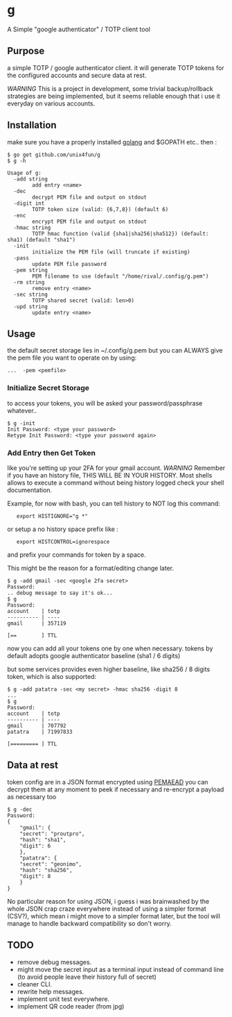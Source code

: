 # g

A Simple "google authenticator" / TOTP client tool


## Purpose

a simple TOTP / google authenticator client.
it will generate TOTP tokens for the configured accounts and secure data at rest.

*WARNING*
This is a project in development, some trivial backup/rollback strategies are being implemented,
but it seems reliable enough that i use it everyday on various accounts.


## Installation
make sure you have a properly installed [golang](https://golang.org) and $GOPATH etc..
then :
```
$ go get github.com/unix4fun/g
$ g -h

Usage of g:
  -add string
    	add entry <name>
  -dec
    	decrypt PEM file and output on stdout
  -digit int
    	TOTP token size (valid: {6,7,8}) (default 6)
  -enc
    	encrypt PEM file and output on stdout
  -hmac string
    	TOTP hmac function (valid {sha1|sha256|sha512}) (default: sha1) (default "sha1")
  -init
    	initialize the PEM file (will truncate if existing)
  -pass
    	update PEM file password
  -pem string
    	PEM filename to use (default "/home/rival/.config/g.pem")
  -rm string
    	remove entry <name>
  -sec string
    	TOTP shared secret (valid: len>0)
  -upd string
    	update entry <name>

```

## Usage

the default secret storage lies in ~/.config/g.pem but you can ALWAYS give the pem file you want to operate on by using:
```
...  -pem <pemfile>
```

### Initialize Secret Storage

to access your tokens, you will be asked your password/passphrase whatever..

```
$ g -init
Init Password: <type your password>
Retype Init Password: <type your password again>
```

### Add Entry then Get Token

like you're setting up  your 2FA for your gmail account.
*WARNING*
Remember if you have an history file, THIS WILL BE IN YOUR HISTORY.
Most shells allows to execute a command without being history logged check your shell documentation.

Example, for now with bash, you can tell history to NOT log this command:
```
   export HISTIGNORE="g *"
```
or setup a no history space prefix like :
```
   export HISTCONTROL=ignorespace
```
and prefix your commands for token by a space.


This might be the reason for a format/editing change later.

```
$ g -add gmail -sec <google 2fa secret>
Password:
.. debug message to say it's ok...
$ g 
Password:
account    | totp  
---------- | ----  
gmail      | 357119

[==        ] TTL
```

now you can add all your tokens one by one when necessary.
tokens by default adopts google authenticator baseline (sha1 / 6 digits)

but some services provides even higher baseline, like sha256 / 8 digits token, which is also supported:
```
$ g -add patatra -sec <my secret> -hmac sha256 -digit 8
...
$ g
Password:
account    | totp
---------- | ----
gmail      | 707792
patatra    | 71997833

[========= ] TTL
```

## Data at rest

token config are in a JSON format encrypted using [PEMAEAD](https://github.com/unix4fun/pemaead)
you can decrypt them at any moment to peek if necessary and re-encrypt a payload as necessary too

```
$ g -dec
Password:
{
 	"gmail": {
  	"secret": "proutpro",
  	"hash": "sha1",
  	"digit": 6
 	},
 	"patatra": {
  	"secret": "geonimo",
  	"hash": "sha256",
  	"digit": 8
 	}
}
```

No particular reason for using JSON, i guess i was brainwashed by the whole JSON crap craze everywhere instead of using a simpler format (CSV?), which mean i might move to a simpler format later, but the tool will manage to handle backward compatibility so don't worry.


## TODO
* remove debug messages.
* might move the secret input as a terminal input instead of command line (to avoid people leave their history full of secret)
* cleaner CLI.
* rewrite help messages.
* implement unit test everywhere.
* implement QR code reader (from jpg)
